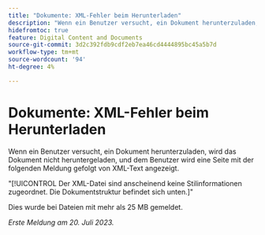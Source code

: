 ```yaml
---
title: "Dokumente: XML-Fehler beim Herunterladen"
description: "Wenn ein Benutzer versucht, ein Dokument herunterzuladen, wird das Dokument nicht heruntergeladen, und dem Benutzer wird eine Seite mit einer Meldung gefolgt von XML-Text angezeigt."
hidefromtoc: true
feature: Digital Content and Documents
source-git-commit: 3d2c392fdb9cdf2eb7ea46cd4444895bc45a5b7d
workflow-type: tm+mt
source-wordcount: '94'
ht-degree: 4%

---
```



# Dokumente: XML-Fehler beim Herunterladen

<!--WF, WFP TOCs-->

Wenn ein Benutzer versucht, ein Dokument herunterzuladen, wird das Dokument nicht heruntergeladen, und dem Benutzer wird eine Seite mit der folgenden Meldung gefolgt von XML-Text angezeigt.

&quot;[!UICONTROL Der XML-Datei sind anscheinend keine Stilinformationen zugeordnet. Die Dokumentstruktur befindet sich unten.]&quot;

Dies wurde bei Dateien mit mehr als 25 MB gemeldet.

_Erste Meldung am 20. Juli 2023._
